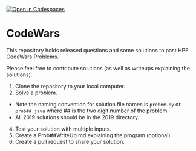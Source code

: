 [![Open in Codespaces](https://classroom.github.com/assets/launch-codespace-2972f46106e565e64193e422d61a12cf1da4916b45550586e14ef0a7c637dd04.svg)](https://classroom.github.com/open-in-codespaces?assignment_repo_id=17671189)
# CodeWars

This repository holds released questions and some solutions to past HPE CodeWars Problems.

Please feel free to contribute solutions (as well as writeups explaining the solutions). 

1) Clone the repository to your local computer.
2) Solve a problem.
  * Note the naming convention for solution file names is `prob##.py` or `prob##.java` where ## is the two digit number of the problem.
  * All 2019 solutions should be in the 2019 directory.
4) Test your solution with multiple inputs.
5) Create a Prob##WriteUp.md explaining the program (optional)
6) Create a pull request to share your solution.
